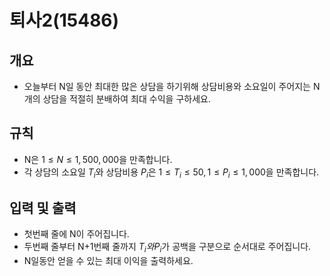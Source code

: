 퇴사2(15486)
===
## 개요
+ 오늘부터 N일 동안 최대한 많은 상담을 하기위해 상담비용와 소요일이 주어지는 N개의 상담을 적절히 분배하여 최대 수익을 구하세요.
## 규칙
+ N은 $1 \le N \le 1,500,000$을 만족합니다.
+ 각 상담의 소요일 $T_i$와 상담비용 $P_i$은 $1 \le T_i \le 50, 1 \le P_i \le 1,000$을 만족합니다.
## 입력 및 출력
+ 첫번째 줄에 N이 주어집니다.
+ 두번째 줄부터 N+1번째 줄까지 $T_i와 P_i$가 공백을 구분으로 순서대로 주어집니다.
+ N일동안 얻을 수 있는 최대 이익을 출력하세요.
